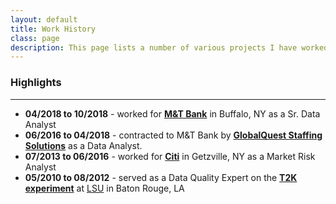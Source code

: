 ```yaml
---
layout: default
title: Work History
class: page
description: This page lists a number of various projects I have worked on. Some feature the documented results and others focus on the coding to obtain said results.
---
```


### Highlights

---

* **04/2018 to 10/2018** - worked for **[M&T Bank](<https://www.mtb.com/home-page>)** in Buffalo, NY as a Sr. Data Analyst
* **06/2016 to 04/2018** - contracted to M&T Bank by **[GlobalQuest Staffing Solutions](<https://www.gqstaffing.com/>)** as a Data Analyst.
* **07/2013 to 06/2016** - worked for **[Citi](https://online.citi.com/US/login.do)** in Getzville, NY as a Market Risk Analyst
* **05/2010 to 08/2012** - served as a Data Quality Expert on the **[T2K experiment](http://t2k-experiment.org/)** at [LSU](https://lsu.edu/) in Baton Rouge, LA

